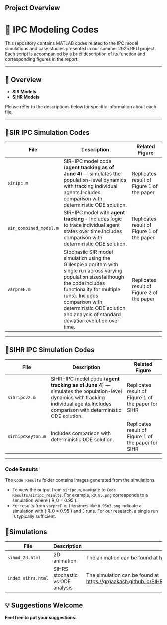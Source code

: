 ## Project Overview

# 📁 IPC Modeling Codes

This repository contains MATLAB codes related to the IPC model simulations and case studies presented in our summer 2025 REU project. Each script is accompanied by a brief description of its function and corresponding figures in the report.

---
## 📌 Overview

- **SIR Models** 
- **SIHR Models** 


Please refer to the descriptions below for specific information about each file.

---

## 🚀SIR IPC Simulation Codes

| File | Description | Related Figure |
|------|-------------|----------------|
| `siripc.m` | SIR-IPC model code (**agent tracking as of June 4**) — simulates the population-level dynamics with tracking individual agents.Includes comparison with deterministic ODE solution. |Replicates result of Figure 1 of the paper|
| `sir_combined_model.m` | SIR-IPC model with **agent tracking** - Includes logic to trace individual agent states over time.Includes comparison with deterministic ODE solution. | Replicates result of Figure 1 of the paper|
| `varpreF.m` | Stochastic SIR model simulation using the Gillespie algorithm with single run across varying population sizes(although the code includes functionality for multiple runs). Includes comparison with deterministic ODE solution and analysis of standard deviation evolution over time. |Replicates result of Figure 2 of the paper|


---

## 🚀SIHR IPC Simulation Codes

| File | Description | Related Figure |
|------|-------------|----------------|
| `sihripcv2.m` | SIHR-IPC model code (**agent tracking as of June 4**) — simulates the population-level dynamics with tracking individual agents.Includes comparison with deterministic ODE solution. |Replicates result of Figure 1 of the paper for SIHR|
| `sirhipcKeyton.m` | Includes comparison with deterministic ODE solution. |Replicates result of Figure 1 of the paper for SIHR|

---

### Code Results

The `Code Results` folder contains images generated from the simulations.

- To view the output from `siripc.m`, navigate to `Code Results/siripc_results`. For example, `R0.95.png` corresponds to a simulation where \( R_0 = 0.95 \).
- For results from `varpreF.m`, filenames like `0.95n3.png` indicate a simulation with \( R_0 = 0.95 \) and 3 runs. For our research, a single run is typically sufficient.

## 🚀Simulations
| File | Description | Related Figure |
|------|-------------|----------------|
| `sihmd_2d.html`|2D animation |The animation can be found at https://cfbpicks.live/reu/|
| `index_sihrs.html`| SIHRS stochastic vs ODE analysis | The simulation can be found at https://grgaakash.github.io/SIHR%20Stochastic%20vs%20ODE/index_sihrs.html|


## 💡 Suggestions Welcome
**Feel free to put your suggestions.**

